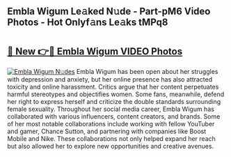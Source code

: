 ## Embla Wigum Le𝚊ked N𝚞de - Part-pM6 Video Photos - Hot Onlyf𝚊ns Le𝚊ks tMPq8

# <h2><a href="http://ab55027.deff.icu/?id=Embla+Wigum">🔗 New 👉🔴 Embla Wigum VIDEO Photos</a></h2>

[![Embla Wigum N𝚞des](https://i.imgur.com/rIISA9y.gif)](http://ab55027.deff.icu/?id=Embla+Wigum)
Embla Wigum has been open about her struggles with depression and anxiety, but her online presence has also attracted toxicity and online harassment. Critics argue that her content perpetuates harmful stereotypes and objectifies women. Some fans, meanwhile, defend her right to express herself and criticize the double standards surrounding female sexuality. Throughout her social media career, Embla Wigum has collaborated with various influencers, content creators, and brands. Some of her most notable collaborations include working with fellow YouTuber and gamer, Chance Sutton, and partnering with companies like Boost Mobile and Nike. These collaborations not only helped expand her reach but also allowed her to explore new opportunities and creative avenues.
